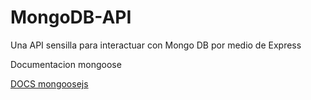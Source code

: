 # MongoDB-API
Una API sensilla para interactuar con Mongo DB por medio de Express


Documentacion mongoose 

[DOCS mongoosejs](https://mongoosejs.com/docs/guide.html)